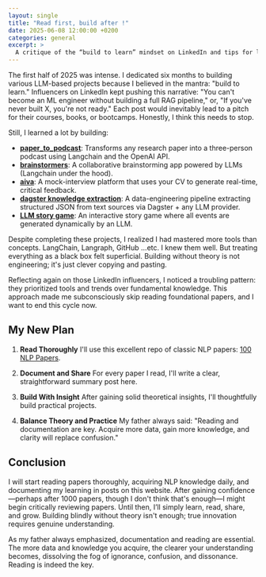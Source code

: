 ```yaml
---
layout: single
title: "Read first, build after !"
date: 2025-06-08 12:00:00 +0200
categories: general
excerpt: >
  A critique of the “build to learn” mindset on LinkedIn and tips for learning without paying for bootcamps.
---
```



The first half of 2025 was intense. I dedicated six months to building various LLM-based projects because I believed in the mantra: "build to learn." Influencers on LinkedIn kept pushing this narrative: "You can't become an ML engineer without building a full RAG pipeline," or, "If you've never built X, you're not ready." Each post would inevitably lead to a pitch for their courses, books, or bootcamps. Honestly, I think this needs to stop.

Still, I learned a lot by building:

- [**paper_to_podcast**](https://github.com/Azzedde/paper_to_podcast): Transforms any research paper into a three-person podcast using Langchain and the OpenAI API.  
- [**brainstormers**](https://github.com/Azzedde/brainstormers): A collaborative brainstorming app powered by LLMs (Langchain under the hood).  
- [**aiva**](https://github.com/Azzedde/aiva_mock_interviews): A mock-interview platform that uses your CV to generate real-time, critical feedback.  
- [**dagster knowledge extraction**](https://github.com/Azzedde/LLM_Story_Game): A data-engineering pipeline extracting structured JSON from text sources via Dagster + any LLM provider.  
- [**LLM story game**](https://github.com/mlengineershub/dagster_qa_extractor): An interactive story game where all events are generated dynamically by an LLM.


Despite completing these projects, I realized I had mastered more tools than concepts. LangChain, Langraph, GitHub ...etc. I knew them well. But treating everything as a black box felt superficial. Building without theory is not engineering; it's just clever copying and pasting.

Reflecting again on those LinkedIn influencers, I noticed a troubling pattern: they prioritized tools and trends over fundamental knowledge. This approach made me subconsciously skip reading foundational papers, and I want to end this cycle now.

## My New Plan

1. **Read Thoroughly**
   I'll use this excellent repo of classic NLP papers:
   [100 NLP Papers](https://github.com/mhagiwara/100-nlp-papers).

2. **Document and Share**
   For every paper I read, I'll write a clear, straightforward summary post here.

3. **Build With Insight**
   After gaining solid theoretical insights, I'll thoughtfully build practical projects.

4. **Balance Theory and Practice**
   My father always said: "Reading and documentation are key. Acquire more data, gain more knowledge, and clarity will replace confusion."

## Conclusion

I will start reading papers thoroughly, acquiring NLP knowledge daily, and documenting my learning in posts on this website. After gaining confidence—perhaps after 1000 papers, though I don't think that's enough—I might begin critically reviewing papers. Until then, I’ll simply learn, read, share, and grow. Building blindly without theory isn't enough; true innovation requires genuine understanding.

As my father always emphasized, documentation and reading are essential. The more data and knowledge you acquire, the clearer your understanding becomes, dissolving the fog of ignorance, confusion, and dissonance. Reading is indeed the key.

